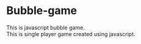# Bubble-game
This is javascript bubble game.
<br>
This is single player game created using javascript.
